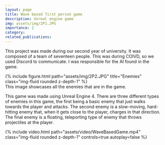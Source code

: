 ```yaml
---
layout: page
title: Wave based first person game
description: Unreal engine game
img: assets/img/2P1.JPG
importance: 2
category:
related_publications:
---
```


This project was made during our second year of university. It was composed of a team of seventeen people. This was during COIVD, so we used Discord to communicate. I was responsible for the AI found in the game.

<div class="row">
    <div class="col-sm mt-3 mt-md-0">
        {% include figure.html path="assets/img/2P2.JPG" title="Enemies" class="img-fluid rounded z-depth-1" %}
    </div>
</div>
<div class="caption">
    This image showcases all the enemies that are in the game.
</div>

This game was made using Unreal Engine 4. There are three different types of enemies in this game, the first being a basic enemy that just walks towards the player and attacks. The second enemy is a slow-moving, hard-hitting enemy that, when it gets close to the player, charges in that direction. The final enemy is a floating, teleporting type of enemy that throws projectiles at the player.

<div class="row mt-3">
    <div class="col-sm mt-3 mt-md-0">
        {% include video.html path="assets/video/WaveBasedGame.mp4" class="img-fluid rounded z-depth-1" controls=true autoplay=false %}
    </div>
</div>